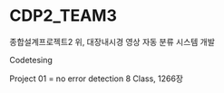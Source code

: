 # CDP2_TEAM3
종합설계프로젝트2 위, 대장내시경 영상 자동 분류 시스템 개발

Codetesing

Project 01 = no error detection
8 Class, 1266장
